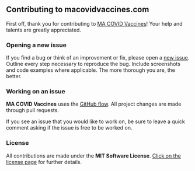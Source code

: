 ## Contributing to macovidvaccines.com

First off, thank you for contributing to [MA COVID Vaccines](macovidvaccines.com)! Your help and talents are greatly appreciated.

### Opening a new issue

If you find a bug or think of an improvement or fix, please open a [new issue](https://github.com/livgust/macovidvaccines.com/issues/new). Outline every step necessary to reproduce the bug. Include screenshots and code examples where applicable. The more thorough you are, the better.

### Working on an issue

**MA COVID Vaccines** uses the [GitHub flow](https://guides.github.com/introduction/flow/index.html). All project changes are made through pull requests.

If you see an issue that you would like to work on, be sure to leave a quick comment asking if the issue is free to be worked on.

### License

All contributions are made under the **MIT Software License**. [Click on the license page](https://github.com/livgust/macovidvaccines.com/blob/master/LICENSE) for further details.

